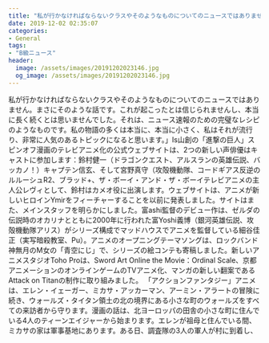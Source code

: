 ```yaml
---
title: "私が行かなければならないクラスやそのようなものについてのニュースではありません。"
date: 2019-12-02 02:35:07
categories:
- General
tags:
- "B級ニュース"
header:
  image: /assets/images/20191202023146.jpg
  og_image: /assets/images/20191202023146.jpg
---
```


私が行かなければならないクラスやそのようなものについてのニュースではありません。まさにそのような話です。これが起こったとは信じられませんし、本当に長く続くとは思いませんでした。それは、ニュース速報のための完璧なレシピのようなものです。私の物語の多くは本当に、本当に小さく、私はそれが流行り、非常に人気のあるトピックになると思います。」Is山創の「進撃の巨人」スピンオフ漫画のテレビアニメ化の公式ウェブサイトは、2つの新しい声俳優はキャストに参加します：鈴村健一（ドラゴンクエスト、アルスランの英雄伝説、バッカノ！）キャプテン信玄、そして宮野真守（攻殻機動隊、コードギアス反逆のルルーシュR2、ブラッド+、ザ・ボーイ・アンド・ザ・ボーイテレビアニメの主人公レヴィとして、鈴村はカメオ役に出演します。ウェブサイトは、アニメが新しいヒロインYmirをフィーチャーすることを以前に発表しました。サイトはまた、メインスタッフを明らかにしました。富ashi監督のデビュー作は、ゼルダの伝説時のオカリナとともに2000年に行われた富Yoshi義博（銀河英雄伝説、攻殻機動隊アリス）がシリーズ構成でマッドハウスでアニメを監督している細谷佳正（実写暗殺教室、Pu）。アニメのオープニングテーマソングは、ロックバンド神無月のM女の「青空にじ」で、シリーズの絵コンテも寄稿しました。新しいアニメスタジオToho Proは、Sword Art Online the Movie：Ordinal Scale、京都アニメーションのオンラインゲームのTVアニメ化、マンガの新しい翻案であるAttack on Titanの制作に取り組みました。 「アクションファンタジー」アニメは、エレン・イェーガー、ミカサ・アッカーマン、アーミン・アラートの冒険に続き、ウォールズ・タイタン領土の北の境界にある小さな町のウォールズをすべての来訪者から守ります。漫画の話は、北ヨーロッパの田舎の小さな町に住んでいる4人のティーンエイジャーから始まります。エレンが祖母と住んでいる間、ミカサの家は軍事基地にあります。ある日、調査隊の3人の軍人が村に到着し、
